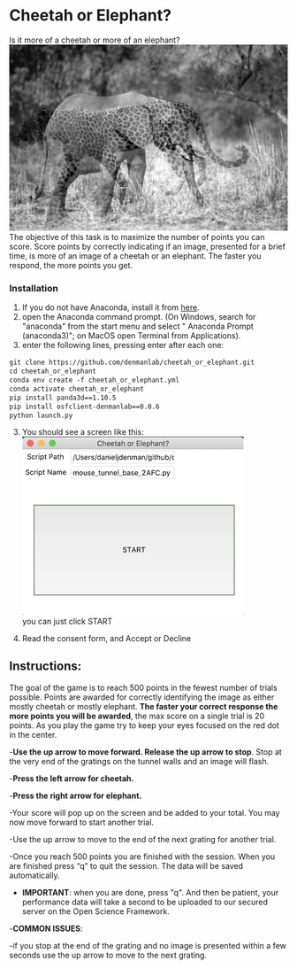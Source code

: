 # Cheetah or Elephant?
Is it more of a cheetah or more of an elephant?
![chelephant](https://github.com/denmanlab/cheetah_or_elephant/blob/master/models/chelephant.jpg "chelephant")
The objective of this task is to maximize the number of points you can score. Score points by correctly indicating if an image, presented for a brief time, is more of an image of a cheetah or an elephant. The faster you respond, the more points you get. 

### Installation
1. If you do not have Anaconda, install it from [here](https://www.anaconda.com/products/individual).
2. open the Anaconda command prompt. (On Windows, search for "anaconda" from the start menu and select " Anaconda Prompt (anaconda3)"; on MacOS open Terminal from Applications). 
3.  enter the following lines, pressing enter after each one:
```
git clone https://github.com/denmanlab/cheetah_or_elephant.git
cd cheetah_or_elephant
conda env create -f cheetah_or_elephant.yml
conda activate cheetah_or_elephant
pip install panda3d==1.10.5
pip install osfclient-denmanlab==0.0.6
python launch.py
```
3. You should see a screen like this:
![GUI Screenshot](https://github.com/denmanlab/cheetah_or_elephant/blob/master/models/gui.png "Click START")<br>
you can just click START

4. Read the consent form, and Accept or Decline

## Instructions:

The goal of the game is to reach 500 points in the fewest number of trials possible. Points are awarded for correctly identifying the image as either mostly cheetah or mostly elephant. **The faster your correct response the more points you will be awarded**, the max score on a single trial is 20 points. As you play the game try to keep your eyes focused on the red dot in the center.

-**Use the up arrow to move forward. Release the up arrow to stop**. Stop at the very end of the gratings on the tunnel walls and an image will flash. 

-**Press the left arrow for cheetah.**
                
-**Press the right arrow for elephant.**

-Your score will pop up on the screen and be added to your total. You may now move forward to start another trial.

-Use the up arrow to move to the end of the next grating for another trial.

-Once you reach 500 points you are finished with the session. When you are finished press “q” to quit the session. The data will be saved automatically. 

- **IMPORTANT**: when you are done, press "q". And then be patient, your performance data will take a second to be uploaded to our secured server on the Open Science Framework. 

-**COMMON ISSUES**: 

-if you stop at the end of the grating and no image is presented within a few seconds use the up arrow to move to the next grating. 

